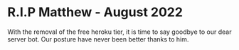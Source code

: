 # R.I.P Matthew - August 2022

With the removal of the free heroku tier, it is time to say goodbye to our dear server bot. Our posture have never been better thanks to him.
